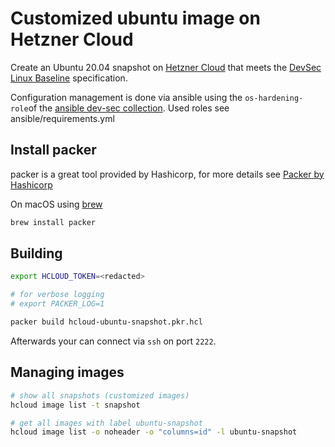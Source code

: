 # Customized ubuntu image on Hetzner Cloud

Create an Ubuntu 20.04 snapshot on [Hetzner Cloud](https://www.hetzner.com/cloud) that meets the [DevSec Linux Baseline](https://github.com/dev-sec/linux-baseline) specification.

Configuration management is done via ansible using the `os-hardening-role`of the [ansible dev-sec collection](https://github.com/dev-sec/ansible-collection-hardening/tree/master/roles/os_hardening).
Used roles see ansible/requirements.yml

## Install packer

packer is a great tool provided by Hashicorp, for more details see [Packer by Hashicorp](https://www.packer.io)

On macOS using [brew](https://brew.sh)

```bash
brew install packer
```

## Building

```bash
export HCLOUD_TOKEN=<redacted>

# for verbose logging
# export PACKER_LOG=1

packer build hcloud-ubuntu-snapshot.pkr.hcl
```

Afterwards your can connect via `ssh` on port `2222`.

## Managing images

```bash
# show all snapshots (customized images)
hcloud image list -t snapshot

# get all images with label ubuntu-snapshot
hcloud image list -o noheader -o "columns=id" -l ubuntu-snapshot
```
